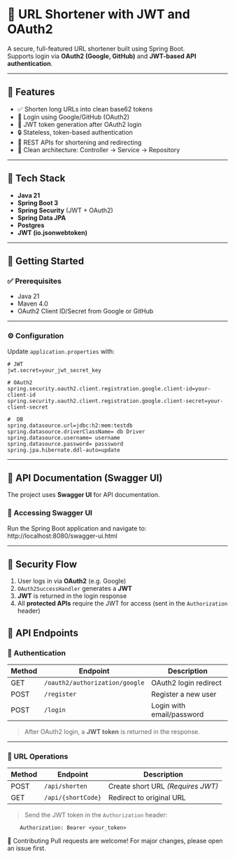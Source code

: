 # 🔗 URL Shortener with JWT and OAuth2

A secure, full-featured URL shortener built using Spring Boot.  
Supports login via **OAuth2 (Google, GitHub)** and **JWT-based API authentication**.

---

## 🚀 Features

- ✅ Shorten long URLs into clean base62 tokens
- 🔐 Login using Google/GitHub (OAuth2)
- 🔑 JWT token generation after OAuth2 login
- 🔒 Stateless, token-based authentication
- 📡 REST APIs for shortening and redirecting
- 🧠 Clean architecture: Controller → Service → Repository

---

## 🧱 Tech Stack

-  **Java 21**
- **Spring Boot 3**
- **Spring Security** (JWT + OAuth2)
- **Spring Data JPA**
- **Postgres**
- **JWT (io.jsonwebtoken)**
  
---

## 🏁 Getting Started

### ✅ Prerequisites

- Java 21
- Maven 4.0
- OAuth2 Client ID/Secret from Google or GitHub

---

### ⚙️ Configuration

Update `application.properties` with:

   

    # JWT
    jwt.secret=your_jwt_secret_key

    # OAuth2
    spring.security.oauth2.client.registration.google.client-id=your-client-id
    spring.security.oauth2.client.registration.google.client-secret=your-client-secret

    #  DB
    spring.datasource.url=jdbc:h2:mem:testdb
    spring.datasource.driverClassName= db Driver
    spring.datasource.username= username
    spring.datasource.password= passsword
    spring.jpa.hibernate.ddl-auto=update



----

## 📘 API Documentation (Swagger UI)

The project uses **Swagger UI** for API documentation.

### 🔗 Accessing Swagger UI
Run the Spring Boot application and navigate to: http://localhost:8080/swagger-ui.html

----

## 🔐 Security Flow

1. User logs in via **OAuth2** (e.g. Google)
2. `OAuth2SuccessHandler` generates a **JWT**
3. **JWT** is returned in the login response
4. All **protected APIs** require the JWT for access (sent in the `Authorization` header)



## 🧪 API Endpoints

### 🔐 Authentication

| Method | Endpoint                             | Description                |
|--------|--------------------------------------|----------------------------|
| GET    | `/oauth2/authorization/google`       | OAuth2 login redirect      |
| POST   | `/register`                          | Register a new user        |
| POST   | `/login`                             | Login with email/password  |

> After OAuth2 login, a **JWT token** is returned in the response.

---



### 🔗 URL Operations

| Method | Endpoint           | Description                       |
|--------|--------------------|-----------------------------------|
| POST   | `/api/shorten`     | Create short URL *(Requires JWT)* |
| GET    | `/api/{shortCode}` | Redirect to original URL          |

> Send the JWT token in the `Authorization` header:

    
        Authorization: Bearer <your_token>




🤝 Contributing
Pull requests are welcome! For major changes, please open an issue first.
